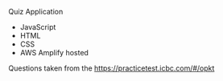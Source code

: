 Quiz Application

- JavaScript
- HTML
- CSS
- AWS Amplify hosted

Questions taken from the https://practicetest.icbc.com/#/opkt 
